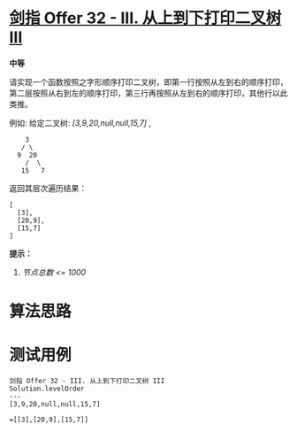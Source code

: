 # [剑指 Offer 32 - III. 从上到下打印二叉树 III][cnTitle]

**中等**

请实现一个函数按照之字形顺序打印二叉树，即第一行按照从左到右的顺序打印，第二层按照从右到左的顺序打印，第三行再按照从左到右的顺序打印，其他行以此类推。



例如: 给定二叉树:  *[3,9,20,null,null,15,7]* ,

```
    3
   / \
  9  20
    /  \
   15   7

```

返回其层次遍历结果：

```
[
  [3],
  [20,9],
  [15,7]
]

```



**提示：** 

1.  *节点总数 <= 1000* 




# 算法思路

# 测试用例
```
剑指 Offer 32 - III. 从上到下打印二叉树 III
Solution.levelOrder
---
[3,9,20,null,null,15,7]

=[[3],[20,9],[15,7]]
```

[cnTitle]: https://leetcode-cn.com/problems/cong-shang-dao-xia-da-yin-er-cha-shu-iii-lcof/
